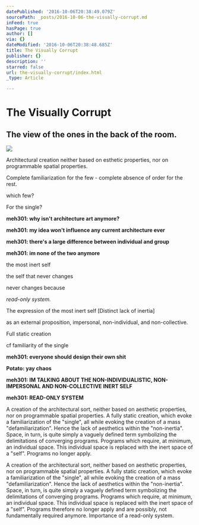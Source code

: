 ```yaml
---
datePublished: '2016-10-06T20:38:49.079Z'
sourcePath: _posts/2016-10-06-the-visually-corrupt.md
inFeed: true
hasPage: true
author: []
via: {}
dateModified: '2016-10-06T20:38:48.685Z'
title: The Visually Corrupt
publisher: {}
description: ''
starred: false
url: the-visually-corrupt/index.html
_type: Article

---
```

# The Visually Corrupt

## The view of the ones in the back of the room.
![](https://the-grid-user-content.s3-us-west-2.amazonaws.com/d1ff84ec-e796-49bb-b7fb-f2013e838673.jpg)

Architectural creation neither based on esthetic properties, nor on programmable spatial properties.

Complete familiarization for the few - complete absence of order for the rest.

which few?

For the single?

**meh301: why isn't architecture art anymore?**

**meh301: my idea won't influence any current architecture ever**

**meh301: there's a large difference between individual and group**

**meh301: im none of the two anymore**

the most inert self

the self that never changes

never changes because

_read-only system._

The expression of the most inert self \[Distinct lack of inertia\]

as an external proposition, impersonal, non-individual, and non-collective.

Full static creation

cf familiarity of the single

**meh301: everyone should design their own shit**

**Potato: yay chaos**

**meh301: IM TALKING ABOUT THE NON-INDIVIDUALISTIC, NON-IMPERSONAL AND NON-COLLECTIVE INERT SELF**

**meh301: READ-ONLY SYSTEM**

A creation of the architectural sort, neither based on aesthetic properties, nor on programmable spatial properties. A fully static creation, which evoke a familiarization of the "single", all while evoking the creation of a mass "defamiliarization". Hence the lack of aesthetics within the "non-inertia". Space, in turn, is quite simply a vaguely defined term symbolizing the delimitations of converging programs. Programs which require, at minimum, an individual space. This individual space is replaced with the inert space of a "self". Programs no longer apply.

A creation of the architectural sort, neither based on aesthetic properties, nor on programmable spatial properties. A fully static creation, which evoke a familiarization of the "single", all while evoking the creation of a mass "defamiliarization". Hence the lack of aesthetics within the "non-inertia". Space, in turn, is quite simply a vaguely defined term symbolizing the delimitations of converging programs. Programs which require, at minimum, an individual space. This individual space is replaced with the inert space of a "self". Programs therefore no longer apply and are possibly, not fundamentally required anymore. Importance of a read-only system.